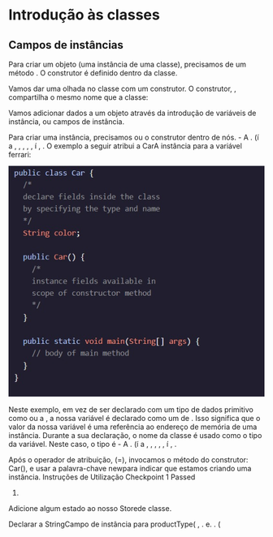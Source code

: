 <h1>Introdução às classes</h2>

<h2>Campos de instâncias</h2

<p>Para criar um objeto (uma instância de uma classe), precisamos de um método . O construtor é definido dentro da classe.

Vamos dar uma olhada no classe com um construtor. O construtor, , compartilha o mesmo nome que a classe:

Vamos adicionar dados a um objeto através da introdução de variáveis de instância, ou campos de instância.

Para criar uma instância, precisamos ou o construtor dentro de nós. - A . (í a , , , , , í , . O exemplo a seguir atribui a CarA instância para a variável ferrari:
</p>

<img src="java1.jpeg">

<p>Neste exemplo, em vez de ser declarado com um tipo de dados primitivo como ou a , a nossa variável é declarado como um de . Isso significa que o valor da nossa variável é uma referência ao endereço de memória de uma instância. Durante a sua declaração, o nome da classe é usado como o tipo da variável. Neste caso, o tipo é - A . (í a , , , , , í , .

Após o operador de atribuição, (=), invocamos o método do construtor: Car(), e usar a palavra-chave newpara indicar que estamos criando uma instância.
Instruções de Utilização
Checkpoint 1 Passed

1.

Adicione algum estado ao nosso Storede classe.

Declarar a StringCampo de instância para productType( , . e. . (
</p>